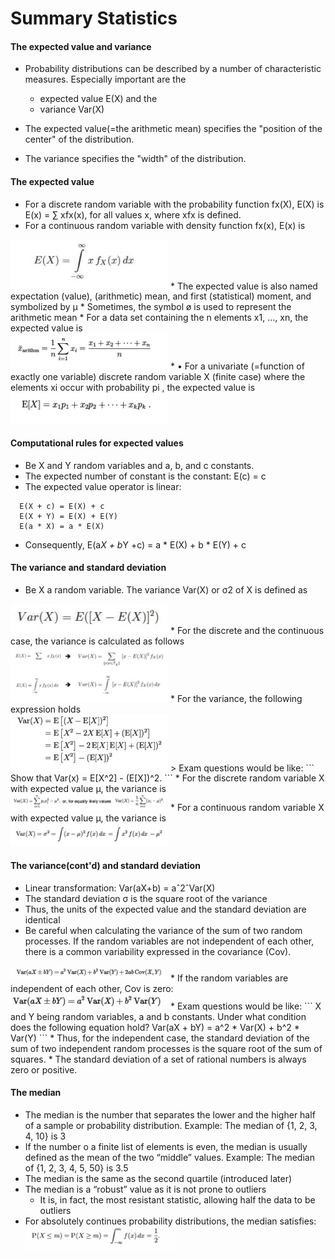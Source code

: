 # Summary Statistics
#### The expected value and variance
* Probability distributions can be described by a number of characteristic measures.
Especially important are the 
    * expected value E(X) and the
    * variance Var(X)

* The expected value(=the arithmetic mean) specifies the "position of the center" of
the distribution.
* The variance specifies the "width" of the distribution.

#### The expected value
* For a discrete random variable with the probability function fx(X), E(X) is <br>
E(x) = ∑ xfx(x), for all values x, where xfx is defined.
* For a continuous random variable with density function fx(x), E(x) is <br>
<img src="E(x)_continious.png" alt="Image Description" style="width:50%;height:auto;">
* The expected value is also named expectation (value), (arithmetic) mean, and first
  (statistical) moment, and symbolized by µ
* Sometimes, the symbol ø is used to represent the arithmetic mean
* For a data set containing the n elements x1, …, xn, the expected value is <br>
  <img src="x_arithmetic.png" alt="Image Description" style="width:50%;height:auto;">
* • For a univariate (=function of exactly one variable) discrete random variable X (finite
  case) where the elements xi occur with probability pi 
  , the expected value is <br>
  <img src="Ex_random_variable.png" alt="Image Description" style="width:50%;height:auto;">

#### Computational rules for expected values
* Be X and Y random variables and a, b, and c constants.
* The expected number of constant is the constant: E(c) = c
* The expected value operator is linear:
```
  E(X + c) = E(X) + c
  E(X + Y) = E(X) + E(Y)
  E(a * X) = a * E(X)
```

* Consequently, E(a*X + b*Y +c) = a * E(X) + b * E(Y) + c

#### The variance and standard deviation
* Be X a random variable. The variance Var(X) or σ2 of X is defined as <br>
<img src="variance.png" alt="Image Description" style="width:50%;height:auto;">
* For the discrete and the continuous case, the variance is calculated as follows <br>
<img src="variance_discrete_continious.png" alt="Image Description" style="width:50%;height:auto;">
* For the variance, the following expression holds <br>
<img src="variance_X.png" alt="Image Description" style="width:50%;height:auto;">
> Exam questions would be like:
```
Show that Var(x) = E[X^2] - (E[X])^2.
```
* For the discrete random variable X with expected value µ, the variance is <br>
<img src="variance_discrete.png" alt="Image Description" style="width:50%;height:auto;">
* For a continuous random variable X with expected value µ, the variance is <br>
<img src="variance_continious.png" alt="Image Description" style="width:50%;height:auto;">

#### The variance(cont'd) and standard deviation
* Linear transformation: Var(aX+b) = aˆ2ˆVar(X)
* The standard deviation σ is the square root of the variance
* Thus, the units of the expected value and the standard deviation are identical
* Be careful when calculating the variance of the sum of two random processes. If the
random variables are not independent of each other, there is a common variability
expressed in the covariance (Cov).<br>
<img src="variance_cov.png" alt="Image Description" style="width:50%;height:auto;">
* If the random variables are independent of each other, Cov is zero: <br>
<img src="cov_independent.png" alt="Image Description" style="width:50%;height:auto;">
* Exam questions would be like:
```
X and Y being random variables, a and b constants. Under what condition does the following equation hold?
Var(aX + bY) = a^2 * Var(X) + b^2 * Var(Y)
```
* Thus, for the independent case, the standard deviation of the sum of two
  independent random processes is the square root of the sum of squares.
* The standard deviation of a set of rational numbers is always zero or positive.

#### The median
* The median is the number that separates the lower and the higher half of a sample
or probability distribution. Example: The median of {1, 2, 3, 4, 10} is 3
* If the number o a finite list of elements is even, the median is usually defined as the
mean of the two “middle” values. Example: The median of {1, 2, 3, 4, 5, 50} is 3.5
* The median is the same as the second quartile (introduced later)
* The median is a “robust” value as it is not prone to outliers
  * It is, in fact, the most resistant statistic, allowing half the data to be outliers
* For absolutely continues probability distributions, the median satisfies: <br>
   <img src="the_median.png" alt="Image Description" style="width:50%;height:auto;">

